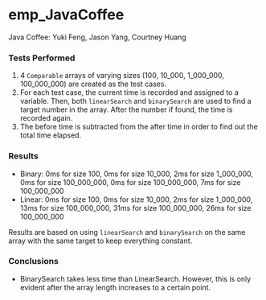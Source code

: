 # emp_JavaCoffee
Java Coffee: Yuki Feng, Jason Yang, Courtney Huang
### Tests Performed
   1. 4 `Comparable` arrays of varying sizes (100, 10_000, 1_000_000, 100_000_000) are created as the test cases.
   2. For each test case, the current time is recorded and assigned to a variable. Then, both `linearSearch` and `binarySearch` are used
   to find a target number in the array. After the number if found, the time is recorded again. 
   3. The before time is subtracted from the after time in order to find out the total time elapsed.

### Results
- Binary: 0ms for size 100, 0ms for size 10_000, 2ms for size 1_000_000, 0ms for size 100_000_000, 0ms for size 100_000_000, 7ms for size 100_000_000
- Linear: 0ms for size 100, 0ms for size 10_000, 2ms for size 1_000_000, 13ms for size 100_000_000, 31ms for size 100_000_000, 26ms for size 100_000_000

Results are based on using `linearSearch` and `binarySearch` on the same array with the same target to keep everything constant.
 

### Conclusions
- BinarySearch takes less time than LinearSearch. However, this is only evident after the array length increases to a certain point.
